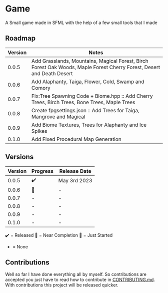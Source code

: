 # Game
A Small game made in SFML with the help of a few small tools that I made


## Roadmap

| Version | Notes                                                                                                                                     | 
| ------------- | -----------------------------------------------------------------------------------------                                           |
|  0.0.5  | Add Grasslands, Mountains, Magical Forest, Birch Forest Oak Woods, Maple Forest Cherry Forest, Desert and Death Desert                    |
|  0.0.6  | Add Alaphanty, Taiga, Flower, Cold, Swamp and Comory                                                                                      |
|  0.0.7  | Fix:Tree Spawning Code + Biome.hpp :: Add Cherry Trees, Birch Trees, Bone Trees, Maple Trees                                              |
|  0.0.8  | Create fpgsettings.json :: Add Trees for Taiga, Mangrove and Magical                                                                      |
|  0.0.9  | Add Biome Textures, Trees for Alaphanty and Ice Spikes                                                                                    |
|  0.1.0  | Add Fixed Procedural Map Generation                                                                                                       |





## Versions

| Version | Progress            | Release Date |
| ------- | ---                 | ----          |
|  0.0.5  | :heavy_check_mark:  |  May 3rd 2023 |
|  0.0.6  | :large_blue_circle: |        -      |
|  0.0.7  |    -                |        -      |
|  0.0.8  |    -                |        -      |
|  0.0.9  |    -                |        -      |
|  0.1.0  |    -                |        -      |

:heavy_check_mark: = Released
:large_blue_circle: = Near Completion
:red_circle: = Just Started
- = None
## Contributions

Well so far I have done everything all by myself. So contributions are accepted you just have to read how to contribute in [CONTRIBUTING.md](https://github.com/Gabriel-Debono-Tanti/Game/blob/main/CONTRIBUTING.md). With contributions this project will be released quicker. 
